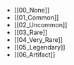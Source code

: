 
- [[00_None]]
- [[01_Common]]
- [[02_Uncommon]]
- [[03_Rare]]
- [[04_Very_Rare]]
- [[05_Legendary]]
- [[06_Artifact]]